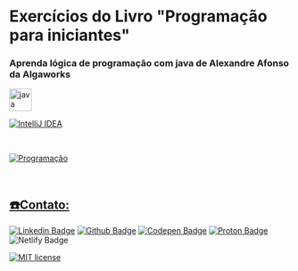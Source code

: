 # Exercícios do Livro "Programação para iniciantes"   
### Aprenda lógica de programação com java de Alexandre Afonso da Algaworks

<a href="https://www.algaworks.com/" target="_blank"> <img src="https://cdn.jsdelivr.net/gh/devicons/devicon/icons/java/java-original.svg" alt="java" width="40" height="40"/><a href="https://www.algaworks.com/" target="_blank"> 
 
 ![IntelliJ IDEA](https://img.shields.io/badge/IntelliJIDEA-000000.svg?style=for-the-badge&logo=intellij-idea&logoColor=white)

<br>


<a href="http://alga.works/livro-logica-de-programacao" target="_blank"> <img src="https://github.com/martageraldo/javaExercises/blob/main/algaworks.png" alt="Programação"/> </a><a href="http://alga.works/livro-logica-de-programacao" target="_blank">
 
<br>
 





## ☎️Contato:

[![Linkedin Badge](https://img.shields.io/badge/-LinkedIn-blue?style=social-square&logo=Linkedin&logoColor=white&link=https://www.linkedin.com/in/marta-geraldo/)](https://www.linkedin.com/in/marta-geraldo/)
 [![Github Badge](https://img.shields.io/badge/GitHub--000?style=social&logo=Github&logoColor=&link=https://github.com/martageraldo)](https://github.com/martageraldo)
[![Codepen Badge](https://img.shields.io/badge/-Codepen-black?style=social-square&logo=Codepen&logoColor=white&link=https://codepen.io/martageraldo)](https://codepen.io/martageraldo)
[![Proton Badge](https://img.shields.io/badge/ProtonMail-8B89CC?style=social-square&logo=protonmail&logoColor=white&link=mailto:mggeraldo@protonmail.com)](mailto:mggeraldo@protonmail.com) 
![Netlify Badge](https://img.shields.io/badge/-Netlify-00C7B7?style=social-square&logo=netlify&logoColor=white)

 [![MIT license](https://img.shields.io/badge/License-MIT-blue.svg)](https://lbesson.mit-license.org/) 
